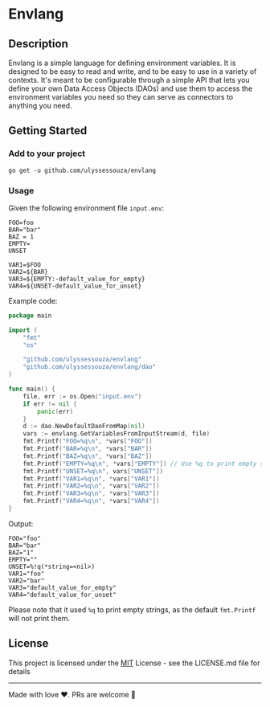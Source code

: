 # Envlang

## Description

Envlang is a simple language for defining environment variables. It is designed to be easy to read and write, and to be easy to use in a variety of contexts. 
It's meant to be configurable through a simple API that lets you define your own Data Access Objects (DAOs) and use them to access the environment variables you need so they can serve as connectors to anything you need.

## Getting Started

### Add to your project

```
go get -u github.com/ulyssessouza/envlang
```

### Usage

Given the following environment file `input.env`:
```env
FOO=foo
BAR="bar"
BAZ = 1
EMPTY=
UNSET

VAR1=$FOO
VAR2=${BAR}
VAR3=${EMPTY:-default_value_for_empty}
VAR4=${UNSET-default_value_for_unset}
```

Example code:
```go
package main

import (
	"fmt"
	"os"

	"github.com/ulyssessouza/envlang"
	"github.com/ulyssessouza/envlang/dao"
)

func main() {
	file, err := os.Open("input.env")
	if err != nil {
		panic(err)
	}
	d := dao.NewDefaultDaoFromMap(nil)
	vars := envlang.GetVariablesFromInputStream(d, file)
	fmt.Printf("FOO=%q\n", *vars["FOO"])
	fmt.Printf("BAR=%q\n", *vars["BAR"])
	fmt.Printf("BAZ=%q\n", *vars["BAZ"])
	fmt.Printf("EMPTY=%q\n", *vars["EMPTY"]) // Use %q to print empty strings
	fmt.Printf("UNSET=%q\n", vars["UNSET"])
	fmt.Printf("VAR1=%q\n", *vars["VAR1"])
	fmt.Printf("VAR2=%q\n", *vars["VAR2"])
	fmt.Printf("VAR3=%q\n", *vars["VAR3"])
	fmt.Printf("VAR4=%q\n", *vars["VAR4"])
}
```

Output:
```
FOO="foo"
BAR="bar"
BAZ="1"
EMPTY=""
UNSET=%!q(*string=<nil>)
VAR1="foo"
VAR2="bar"
VAR3="default_value_for_empty"
VAR4="default_value_for_unset"
```

Please note that it used `%q` to print empty strings, as the default `fmt.Printf` will not print them.

## License

This project is licensed under the [MIT](LICENSE) License - see the LICENSE.md file for details


_________________


Made with love ❤️. PRs are welcome 🚀
